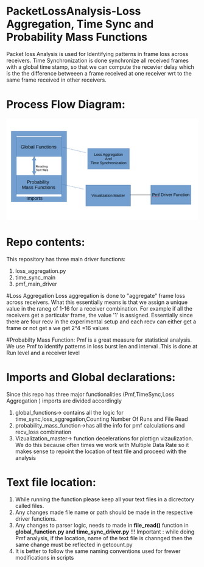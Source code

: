 # PacketLossAnalysis-Loss Aggregation, Time Sync and Probability Mass Functions

Packet loss Analysis is used for Identifying patterns in frame loss across receivers.
Time Synchronization is done synchronize all received frames with a global time stamp,
so that we can compute the recevier delay which is the the difference betweeen a frame received 
at one receiver wrt to the same frame received in other  receivers.

# Process Flow Diagram:
![Process Flow](process.png)

# Repo contents:
This repository has three main driver functions:
1) loss_aggregation.py
2) time_sync_main
3) pmf_main_driver

#Loss Aggregation
Loss aggregation is done  to "aggregate" frame loss across receivers.
What this essentially means is that we assign a unique value in the raneg of 1-16
for a receiver combination. For example if all the receivers get a particular frame,
the value '1' is assigned. Essentially since there are four recv in the experimental setup and each recv can either
get a frame or not get a we get 2^4 =16 values

#Probabilty Mass Function:
Pmf is a great measure for statistical analysis. We use Pmf to identify patterns in loss burst len and interval
.This is done at Run level and a receiver level 

# Imports and Global declarations:
Since this repo has three major functionalities (Pmf,TimeSync,Loss Aggregation ) imports are divided accordingly
1) global_functions-> contains all the logic for time_sync,loss_aggregation,Counting Number Of Runs and File Read
2) probability_mass_function->has all the info for pmf calculations and recv_loss combination
3) Vizualization_master-> function decelerations for plottign vizaulization. We do this because often times we 
work with Multiple Data Rate so it makes sense to repoint the location of text file and proceed with the analysis
# Text file location:
1) While running the function please keep all your text files in a dicrectory called files.
2) Any changes made file name or path should be made in the respective driver functions.
3) Any changes to parser logic, needs to made in **file_read()** function in **global_function.py and time_sync_driver.py**
!!! Important : while doing Pmf analysis, if the location, name of the text file is channged then the same change must be reflected in
getcount.py
4) It is better to follow the same naming conventions used for frewer modifications in scripts

    

